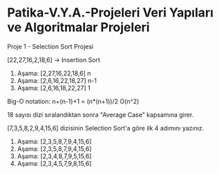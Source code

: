 # Patika-V.Y.A.-Projeleri Veri Yapıları ve Algoritmalar Projeleri

Proje 1 - Selection Sort Projesi

[22,27,16,2,18,6] -> Insertion Sort

1. Aşama: [2,27,16,22,18,6] n
2. Aşama: [2,6,16,22,18,27] n-1
3. Aşama: [2,6,16,18,22,27] 1

Big-O notation: n+(n-1)+1 = (n*(n+1))/2 
O(n^2)

18 sayısı dizi sıralandıktan sonra "Average Case" kapsamına girer.


[7,3,5,8,2,9,4,15,6] dizisinin Selection Sort'a göre ilk 4 adımını yazınız.

1. Aşama: [2,3,5,8,7,9,4,15,6]
2. Aşama: [2,3,5,8,7,9,4,15,6]
3. Aşama: [2,3,4,8,7,9,5,15,6]
4. Aşama: [2,3,4,5,7,9,8,15,6]
